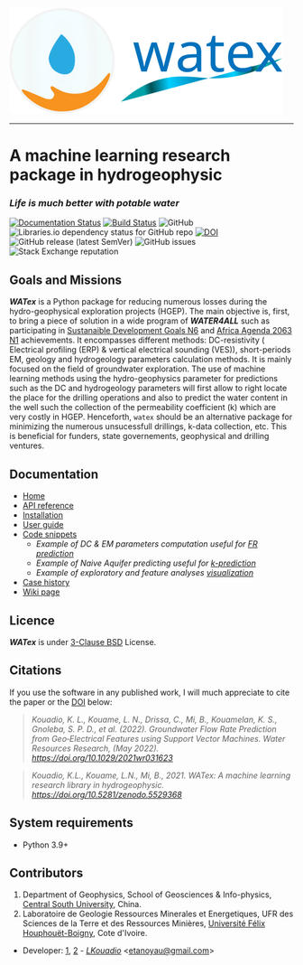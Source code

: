 <img src="docs/source/_static/logo_wide.svg"><br>

-----------------------------------------------------

# A machine learning research package in hydrogeophysic

### *Life is much better with potable water*

 [![Documentation Status](https://readthedocs.org/projects/watex/badge/?version=latest)](https://watex.readthedocs.io/en/latest/?badge=latest)
 [![Build Status](https://travis-ci.com/WEgeophysics/watex.svg?branch=master)](https://travis-ci.com/WEgeophysics/watex)
 ![GitHub](https://img.shields.io/github/license/WEgeophysics/watex?color=blue&label=Licence&style=flat-square)
  ![Libraries.io dependency status for GitHub repo](https://img.shields.io/librariesio/github/WEgeophysics/watex?logo=appveyor) [![DOI](https://zenodo.org/badge/DOI/10.5281/zenodo.6657013.svg)](https://doi.org/10.5281/zenodo.6657013)
  ![GitHub release (latest SemVer)](https://img.shields.io/github/v/release/WEgeophysics/watex?logo=python)
  ![GitHub issues](https://img.shields.io/github/issues/WEgeophysics/watex) ![Stack Exchange reputation](https://img.shields.io/stackexchange/stackoverflow/r/1)


##  Goals and Missions 

**_WATex_** is a Python  package for reducing numerous losses during the hydro-geophysical exploration projects (HGEP).
  The main objective is, first, to bring a piece of solution in a wide program of  **_WATER4ALL_** such 
   as participating in [Sustanaible Development Goals N6](https://www.un.org/sustainabledevelopment/development-agenda/) and [Africa Agenda 2063 N1](https://au.int/en/agenda2063/flagship-projects#)  achievements.
   It encompasses different methods: DC-resistivity ( Electrical profiling (ERP) & vertical electrical sounding (VES)), short-periods EM, geology and hydrogeology parameters calculation methods. 
   It is mainly focused on the field of groundwater exploration. The use of machine learning methods using the hydro-geophysics parameter for predictions 
   such as the DC and hydrogeology parameters will first allow to right locate the place for the
   drilling operations and also to predict the water content in the well such the collection of the permeability coefficient (k) which are very costly in HGEP. Henceforth, `watex` should be an alternative package for minimizing  the numerous unsucessfull drillings, k-data collection, etc. This is beneficial for funders, state governements, geophysical and drilling ventures. 
 

## Documentation 

* [Home](https://watex.readthedocs.io/en/latest/)
* [API reference](https://watex.readthedocs.io/en/latest/api_references.html)
* [Installation](https://watex.readthedocs.io/en/latest/installation.html)
* [User guide](https://watex.readthedocs.io/en/latest/user_guide.html)
* [Code snippets](https://watex.readthedocs.io/en/latest/demo/tutorials.html)
  * *Example of DC & EM parameters computation useful for [FR prediction](https://github.com/WEgeophysics/watex/blob/master/docs/source/demo/edemo.ipynb)*
  * *Example of Naive Aquifer predicting useful for [k-prediction](https://github.com/WEgeophysics/watex/blob/master/docs/source/demo/hdemo.ipynb)*
  * *Example of exploratory and feature analyses [visualization](https://github.com/WEgeophysics/watex/blob/master/docs/source/demo/qdemo.ipynb)*
* [Case history](https://agupubs.onlinelibrary.wiley.com/doi/epdf/10.1029/2021WR031623)
* [Wiki page](https://github.com/WEgeophysics/watex/wiki) 

         
## Licence 

**_WATex_** is under [3-Clause BSD](https://opensource.org/licenses/BSD-3-Clause) License.


## Citations


If you use the software in any published work, I will much appreciate to cite the paper or the [DOI](https://doi.org/10.5281/zenodo.5529368) below:

> *Kouadio, K. L., Kouame, L. N., Drissa, C., Mi, B., Kouamelan, K. S., Gnoleba, S. P. D., et al. (2022). Groundwater Flow Rate Prediction from Geo‐Electrical Features using Support Vector Machines. Water Resources Research, (May 2022). https://doi.org/10.1029/2021wr031623*

> *Kouadio, K.L., Kouame, L.N., Mi, B., 2021. WATex: A machine learning research library in hydrogeophysic. https://doi.org/10.5281/zenodo.5529368*


## System requirements
* Python 3.9+ 

## Contributors
  
1. Department of Geophysics, School of Geosciences & Info-physics, [Central South University](https://en.csu.edu.cn/), China.
2. Laboratoire de Geologie Ressources Minerales et Energetiques, UFR des Sciences de la Terre et des Ressources Minières, [Université Félix Houphouët-Boigny]( https://www.univ-fhb.edu.ci/index.php/ufr-strm/), Cote d'Ivoire.

* Developer: [1](https://en.csu.edu.cn/), [2](https://www.univ-fhb.edu.ci/index.php/ufr-strm/) - [_LKouadio_](etanoyau@gmail.com) <<etanoyau@gmail.com>>


